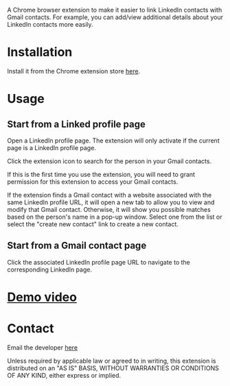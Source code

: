 A Chrome browser extension to make it easier to link LinkedIn contacts with Gmail contacts. For example, you can add/view additional details about your LinkedIn contacts more easily.

# Installation

Install it from the Chrome extension store [here](https://chrome.google.com/webstore/detail/linkedin-contact-sync/ikkmmehpiffooknajlgknlcojfoienjk).

# Usage

## Start from a Linked profile page
Open a LinkedIn profile page. The extension will only activate if the current page is a LinkedIn profile page.

Click the extension icon to search for the person in your Gmail contacts.

If this is the first time you use the extension, you will need to grant permission for this extension to access your Gmail contacts.

If the extension finds a Gmail contact with a website associated with the same LinkedIn profile URL, it will open a new tab to allow you to view and modify that Gmail contact. Otherwise, it will show you possible matches based on the person's name in a pop-up window. Select one from the list or select the "create new contact" link to create a new contact.

## Start from a Gmail contact page
Click the associated LinkedIn profile page URL to navigate to the corresponding LinkedIn page.

# [Demo video](https://youtu.be/W47FJAEUiwg)

# Contact
Email the developer [here](happy.ch.dev@gmail.com)

Unless required by applicable law or agreed to in writing, this extension is distributed on an "AS IS" BASIS, WITHOUT WARRANTIES OR CONDITIONS OF ANY KIND, either express or implied.
